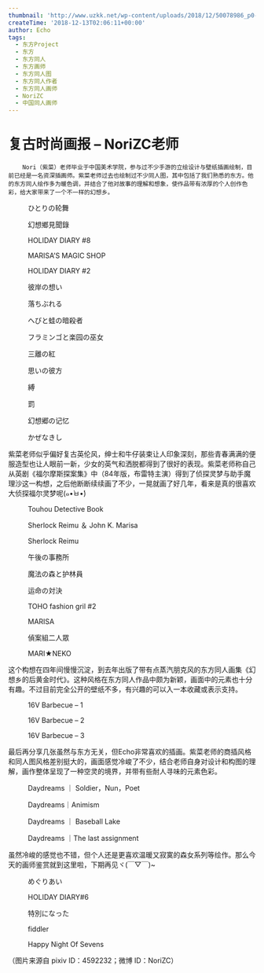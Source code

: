 ```yaml
---
thumbnail: 'http://www.uzkk.net/wp-content/uploads/2018/12/50078986_p0-825x510.jpg'
createTime: '2018-12-13T02:06:11+00:00'
author: Echo
tags:
  - 东方Project
  - 东方
  - 东方同人
  - 东方画师
  - 东方同人图
  - 东方同人作者
  - 东方同人画师
  - NoriZC
  - 中国同人画师
---
```


# 复古时尚画报 – NoriZC老师

		Nori（紫菜）老师毕业于中国美术学院，参与过不少手游的立绘设计与壁纸插画绘制，目前已经是一名资深插画师。紫菜老师过去也绘制过不少同人图，其中包括了我们熟悉的东方。他的东方同人绘作多为暖色调，并结合了他对故事的理解和想象，使作品带有浓厚的个人创作色彩，给大家带来了一个不一样的幻想乡。

<figure>
  <img src="http://www.uzkk.net/wp-content/uploads/2018/12/50078986_p0-1024x694.jpg" alt=""/>
  <figcaption>ひとりの轮舞</figcaption>
</figure>

<figure>
  <img src="http://www.uzkk.net/wp-content/uploads/2018/12/50981359_p0-1024x744.jpg" alt=""/>
  <figcaption>幻想鄉見聞錄</figcaption>
</figure>

<figure>
  <img src="http://www.uzkk.net/wp-content/uploads/2018/12/51103160_p0-724x1024.jpg" alt=""/>
  <figcaption>HOLIDAY DIARY #8</figcaption>
</figure>

<figure>
  <img src="http://www.uzkk.net/wp-content/uploads/2018/12/52592292_p0-724x1024.jpg" alt=""/>
  <figcaption>MARISA’S MAGIC SHOP</figcaption>
</figure>

<figure>
  <img src="http://www.uzkk.net/wp-content/uploads/2018/12/49705985_p0-710x1024.jpg" alt=""/>
  <figcaption>HOLIDAY DIARY #2</figcaption>
</figure>

<figure>
  <img src="http://www.uzkk.net/wp-content/uploads/2018/12/49440705_p0-1024x586.jpg" alt=""/>
  <figcaption>彼岸の想い</figcaption>
</figure>

<figure>
  <img src="http://www.uzkk.net/wp-content/uploads/2018/12/47526648_p0-724x1024.jpg" alt=""/>
  <figcaption>落ちぶれる</figcaption>
</figure>

<figure>
  <img src="http://www.uzkk.net/wp-content/uploads/2018/12/47304851_p0-1024x678.jpg" alt=""/>
  <figcaption>へびと蛙の暗殺者</figcaption>
</figure>

<figure>
  <img src="http://www.uzkk.net/wp-content/uploads/2018/12/47192972_p0-1024x679.jpg" alt=""/>
  <figcaption>フラミンゴと楽园の巫女</figcaption>
</figure>

<figure>
  <img src="http://www.uzkk.net/wp-content/uploads/2018/12/44524895_p0-1024x724.jpg" alt=""/>
  <figcaption>三離の紅</figcaption>
</figure>

<figure>
  <img src="http://www.uzkk.net/wp-content/uploads/2018/12/45524534_p0-1024x549.jpg" alt=""/>
  <figcaption>思いの彼方</figcaption>
</figure>

<figure>
  <img src="http://www.uzkk.net/wp-content/uploads/2018/12/45381991_p0-673x1024.jpg" alt=""/>
  <figcaption>縛</figcaption>
</figure>

<figure>
  <img src="http://www.uzkk.net/wp-content/uploads/2018/12/44697006_p0-1024x737.jpg" alt=""/>
  <figcaption>罰</figcaption>
</figure>

<figure>
  <img src="http://www.uzkk.net/wp-content/uploads/2018/12/45940734_p0-685x1024.jpg" alt=""/>
  <figcaption>幻想郷の记忆</figcaption>
</figure>

<figure>
  <img src="http://www.uzkk.net/wp-content/uploads/2018/12/44785963_p0-543x1024.jpg" alt=""/>
  <figcaption>かぜなきし</figcaption>
</figure>

紫菜老师似乎偏好复古英伦风，绅士和牛仔装束让人印象深刻，那些青春满满的便服造型也让人眼前一新，少女的英气和洒脱都得到了很好的表现。紫菜老师称自己从英剧《福尔摩斯探案集》中（84年版，布雷特主演）得到了侦探灵梦与助手魔理沙这一构想，之后他断断续续画了不少，一晃就画了好几年，看来是真的很喜欢大侦探福尔灵梦呢(๑•̀ㅂ•́)

<figure>
  <img src="http://www.uzkk.net/wp-content/uploads/2018/12/61351810_p0-1024x600.jpg" alt=""/>
  <figcaption>Touhou Detective Book</figcaption>
</figure>

<figure>
  <img src="http://www.uzkk.net/wp-content/uploads/2018/12/48106585_p0-1024x638.jpg" alt=""/>
  <figcaption>Sherlock Reimu ＆ John K. Marisa</figcaption>
</figure>

<figure>
  <img src="http://www.uzkk.net/wp-content/uploads/2018/12/44947713_p0-724x1024.jpg" alt=""/>
  <figcaption>Sherlock Reimu</figcaption>
</figure>

<figure>
  <img src="http://www.uzkk.net/wp-content/uploads/2018/12/42682951_p0-1024x617.jpg" alt=""/>
  <figcaption>午後の事務所</figcaption>
</figure>

<figure>
  <img src="http://www.uzkk.net/wp-content/uploads/2018/12/47083601_p0-1024x679.jpg" alt=""/>
  <figcaption>魔法の森と护林員</figcaption>
</figure>

<figure>
  <img src="http://www.uzkk.net/wp-content/uploads/2018/12/40379590_p0-1024x724.jpg" alt=""/>
  <figcaption>运命の対決</figcaption>
</figure>

<figure>
  <img src="http://www.uzkk.net/wp-content/uploads/2018/12/45337270_p0-701x1024.jpg" alt=""/>
  <figcaption>TOHO fashion gril #2</figcaption>
</figure>

<figure>
  <img src="http://www.uzkk.net/wp-content/uploads/2018/12/45219429_p0-724x1024.jpg" alt=""/>
  <figcaption>MARISA</figcaption>
</figure>

<figure>
  <img src="http://www.uzkk.net/wp-content/uploads/2018/12/43803304_p0-1024x724.jpg" alt=""/>
  <figcaption>偵案組二人眾</figcaption>
</figure>

<figure>
  <img src="http://www.uzkk.net/wp-content/uploads/2018/12/44927962_p0-723x1024.jpg" alt=""/>
  <figcaption>MARI★NEKO</figcaption>
</figure>

这个构想在四年间慢慢沉淀，到去年出版了带有点蒸汽朋克风的东方同人画集《幻想乡的后黄金时代》。这种风格在东方同人作品中颇为新颖，画面中的元素也十分有趣。不过目前完全公开的壁纸不多，有兴趣的可以入一本收藏或表示支持。

<figure>
  <img src="http://www.uzkk.net/wp-content/uploads/2018/12/62406619_p0-1024x576.jpg" alt=""/>
  <figcaption>16V Barbecue – 1</figcaption>
</figure>

<figure>
  <img src="http://www.uzkk.net/wp-content/uploads/2018/12/62406619_p1-1024x650.jpg" alt=""/>
  <figcaption>16V Barbecue – 2</figcaption>
</figure>

<figure>
  <img src="http://www.uzkk.net/wp-content/uploads/2018/12/70d7f9eagy1fl56tuycqfj21kw4n67wl-348x1024.jpg" alt=""/>
  <figcaption>16V Barbecue – 3</figcaption>
</figure>

最后再分享几张虽然与东方无关，但Echo非常喜欢的插画。紫菜老师的商插风格和同人图风格差别挺大的，画面感觉冷峻了不少，结合老师自身对设计和构图的理解，画作整体呈现了一种空灵的境界，并带有些耐人寻味的元素色彩。

<figure>
  <img src="http://www.uzkk.net/wp-content/uploads/2018/12/69371385_p0-1024x486.jpg" alt=""/>
  <figcaption>Daydreams ｜ Soldier，Nun，Poet</figcaption>
</figure>

<figure>
  <img src="http://www.uzkk.net/wp-content/uploads/2018/12/70132840_p0-745x1024.jpg" alt=""/>
  <figcaption>Daydreams｜Animism</figcaption>
</figure>

<figure>
  <img src="http://www.uzkk.net/wp-content/uploads/2018/12/68455044_p0-745x1024.jpg" alt=""/>
  <figcaption>Daydreams ｜ Baseball Lake</figcaption>
</figure>

<figure>
  <img src="http://www.uzkk.net/wp-content/uploads/2018/12/69045782_p0-745x1024.jpg" alt=""/>
  <figcaption>Daydreams ｜The last assignment</figcaption>
</figure>

虽然冷峻的感觉也不错，但个人还是更喜欢温暖又寂寞的森女系列等绘作。那么今天的画师鉴赏就到这里啦，下期再见ヾ(￣▽￣)~

<figure>
  <img src="http://www.uzkk.net/wp-content/uploads/2018/12/48638618_p0-1024x638.jpg" alt=""/>
  <figcaption>めぐりあい</figcaption>
</figure>

<figure>
  <img src="http://www.uzkk.net/wp-content/uploads/2018/12/51881772_p0-724x1024.jpg" alt=""/>
  <figcaption>HOLIDAY DIARY#6</figcaption>
</figure>

<figure>
  <img src="http://www.uzkk.net/wp-content/uploads/2018/12/63435655_p0-1024x551.jpg" alt=""/>
  <figcaption>特別になった</figcaption>
</figure>

<figure>
  <img src="http://www.uzkk.net/wp-content/uploads/2018/12/46332536_p0-1024x593.jpg" alt=""/>
  <figcaption>fiddler</figcaption>
</figure>

<figure>
  <img src="http://www.uzkk.net/wp-content/uploads/2018/12/45075251_p0-1024x701.jpg" alt=""/>
  <figcaption>Happy Night Of Sevens</figcaption>
</figure>

（图片来源自 pixiv ID：4592232；微博 ID：NoriZC）

